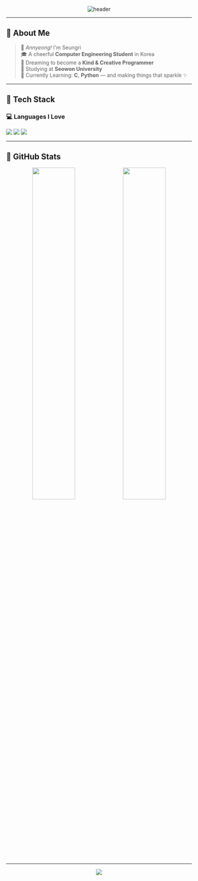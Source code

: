 <!-- 🌟 Header -->
<p align="center">
  <img src="https://capsule-render.vercel.app/api?type=waving&color=FFF0F5,E0FFFF,FAFAD2&height=280&section=header&text=Hi%20%F0%9F%A7%9C%20I'm%20Seungri!&fontSize=42&fontColor=FFB6C1" alt="header" />
</p>

---

## 🍬 About Me

> 🐣 *Annyeong!* I'm Seungri  
> 🎓 A cheerful **Computer Engineering Student** in Korea  
> 💫 Dreaming to become a **Kind & Creative Programmer**  
> 🏫 Studying at **Seowon University**  
> 🍓 Currently Learning: **C**, **Python** — and making things that sparkle ✨

---

## 🍭 Tech Stack

### 💻 Languages I Love
<p>
  <img src="https://img.shields.io/badge/Python-FDDBB1?style=flat-square&logo=python&logoColor=white"/>
  <img src="https://img.shields.io/badge/C-AEC6CF?style=flat-square&logo=c&logoColor=white"/>
  <img src="https://img.shields.io/badge/JavaScript-FFCAD4?style=flat-square&logo=javascript&logoColor=black"/>
</p>

---

## 🌈 GitHub Stats

<p align="center">
  <img src="https://github-readme-stats.vercel.app/api?username=victory-swu&show_icons=true&theme=tokyonight&title_color=FF99C8&icon_color=FFB6B9" width="48%"/>
  <img src="https://github-readme-stats.vercel.app/api/top-langs/?username=victory-swu&layout=compact&theme=tokyonight&title_color=FF99C8" width="48%"/>
</p>

---

<!-- 🌼 Footer -->
<p align="center">
  <img src="https://capsule-render.vercel.app/api?type=waving&color=FFF0F5,E0FFFF,FAFAD2&height=120&section=footer"/>
</p>


<!--
**victory-swu/victory-swu** is a ✨ _special_ ✨ repository because its `README.md` (this file) appears on your GitHub profile.

Here are some ideas to get you started:
- Hi there 👋
- 🔭 I’m currently working on ...
- 🌱 I’m currently learning ...
- 👯 I’m looking to collaborate on ...
- 🤔 I’m looking for help with ...
- 💬 Ask me about ...
- 📫 How to reach me: ...
- 😄 Pronouns: ...
- ⚡ Fun fact: ...
-->
